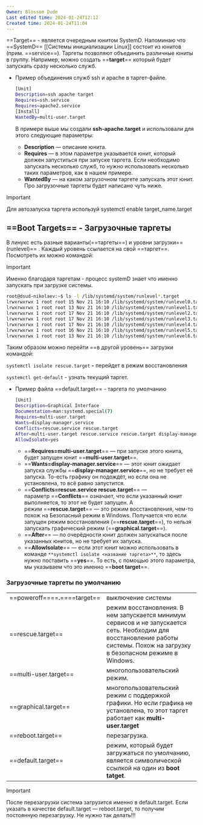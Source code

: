 ```yaml
---
Owner: Blossom Dude
Last edited time: 2024-01-24T12:12
Created time: 2024-01-24T11:04
---
```

==Target== - является очередным юнитом SystemD. Напоминаю что ==SystemD== [[Системы инициализации Linux]] состоит из юнитов (прим. ==service==). Таргеты позволяют объединить различные юниты в группу. Например, можно создать ==**target**== который будет запускать сразу несколько служб.

- Пример объединения служб ssh и apache в таргет-файле.
    
    ```Bash
    [Unit]
    Description=ssh apache target
    Requires=ssh.service
    Requires=apache2.service
    [Install]
    WantedBy=multi-user.target
    ```
    
    В примере выше мы создали **ssh-apache.target** и использовали для этого следующие параметры:
    
    - **Description** — описание юнита.
    - **Requires** — в этом параметре указывается юнит, который должен запуститься при запуске таргета. Если необходимо запускать несколько служб, то нужно использовать несколько таких параметров, как в нашем примере.
    - **WantedBy** — на каком загрузочном таргете запускать этот юнит. Про загрузочные таргеты будет написано чуть ниже.

> [!important]  
> Для автозапуска таргета используй systemctl enable target_name.target  

## ==Boot Targets== - Загрузочные таргеты

  

В линукс есть разные варианты(==таргеты==) и уровни загрузки==(runlevel)== . Каждый уровень ссылается на свой ==таргет==. Посмотреть их можно командой:

> [!important]  
> Именно благодаря таргетам - процесс systemD знает что именно запускать при загрузке системы.  

```Bash
root@dsud-nikolaev:~$ ls -l /lib/systemd/system/runlevel*.target
lrwxrwxrwx 1 root root 15 Nov 21 16:10 /lib/systemd/system/runlevel0.target -> poweroff.target
lrwxrwxrwx 1 root root 13 Nov 21 16:10 /lib/systemd/system/runlevel1.target -> rescue.target
lrwxrwxrwx 1 root root 17 Nov 21 16:10 /lib/systemd/system/runlevel2.target -> multi-user.target
lrwxrwxrwx 1 root root 17 Nov 21 16:10 /lib/systemd/system/runlevel3.target -> multi-user.target
lrwxrwxrwx 1 root root 17 Nov 21 16:10 /lib/systemd/system/runlevel4.target -> multi-user.target
lrwxrwxrwx 1 root root 16 Nov 21 16:10 /lib/systemd/system/runlevel5.target -> graphical.target
lrwxrwxrwx 1 root root 13 Nov 21 16:10 /lib/systemd/system/runlevel6.target -> reboot.target
```

Таким образом можно перейти ==в другой уровень== загрузки командой:  
  
`systemctl isolate rescue.target` **-** перейдет в режим восстановления

  

`systemctl get-default` - узнать текущий таргет.

  

- Пример файла ==default.target== - таргета по умолчанию
    
    ```Bash
    [Unit]
    Description=Graphical Interface
    Documentation=man:systemd.special(7)
    Requires=multi-user.target
    Wants=display-manager.service
    Conflicts=rescue.service rescue.target
    After=multi-user.target rescue.service rescue.target display-manager.service
    AllowIsolate=yes
    ```
    
    - ==**Requires=multi-user.target**== — при запуске этого юнита, будет запущен юнит ==**multi-user.target**==.
    - ==**Wants=display-manager.service**== — этот юнит ожидает запуска службы ==**display-manager.service**==, но не требует её запуска. То-есть графику он подождёт, но если она не установлена, то всё равно запустится.
    - ==**Conflicts=rescue.service rescue.target**== — параметр ==**Conflicts**== означает, что если указанный юнит выполняется, то этот не будет запущен. А режим ==**rescue.target**== — это режим восстановления, чем-то похож на Безопасный режим в Windows. Получается что если запущен режим восстановления (==**rescue.target**==), то нельзя запускать графический режим (==**graphical.target**==).
    - ==**After**== — по очерёдности юнит должен запускаться после указанных юнитов, но не требует их запуска.
    - ==**AllowIsolate**== — если этот юнит можно использовать в команде `**systemctl isolate <название таргета>**`, то здесь нужно поставить ==**yes**==. То есть, с помощью этого параметра, мы указываем что это именно ==**boot target**==.
    
      
    

  

### Загрузочные таргеты по умолчанию

|                                 |                                                                                                                                                                               |
| ------------------------------- | ----------------------------------------------------------------------------------------------------------------------------------------------------------------------------- |
| ==poweroff====**.**====target== | выключение системы                                                                                                                                                            |
| ==rescue.target==               | режим восстановления. В нем запускается минимум сервисов и не запускается сеть. Необходим для восстановление работы системы. Похож на загрузку в безопасном режиме в Windows. |
| ==multi-user.target==           | многопользовательский режим.                                                                                                                                                  |
| ==graphical.target==            | многопользовательский режим с поддержкой графики. Но если графика не установлена, то этот таргет работает как **multi-user.target**                                           |
| ==reboot.target==               | перезагрузка.                                                                                                                                                                 |
| ==default.target==              | режим, который будет загружаться по умолчанию, является символической ссылкой на один из **boot tatget**.                                                                     |

> [!important]  
> После перезагрузки система загрузится именно в default.target. Если указать в качестве default.target — reboot.target, то получим постоянную перезагрузку. Не нужно так делать!!!